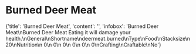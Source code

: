 
# Burned Deer Meat

{'title': 'Burned Deer Meat', 'content': '', 'infobox': 'Burned Deer Meat\nBurned Deer Meat Eating it will damage your health.\nGeneral\nShortname\ndeermeat.burned\nType\nFood\nStacksize\n20\nNutrition\n 0\n 0\n 0\n 0\n 0\n 0\nCrafting\nCraftable\nNo'}
